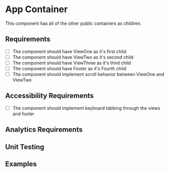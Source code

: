 # App Container

This component has all of the other public containers as children.

## Requirements

* [ ] The component should have ViewOne as it's first child
* [ ] The component should have ViewTwo as it's second child
* [ ] The component should have ViewThree as it's third child
* [ ] The component should have Footer as it's Fourth child
* [ ] The component should implement scroll behavior between ViewOne and ViewTwo

## Accessibility Requirements

* [ ] The component should implement keyboard tabbing through the views and footer

## Analytics Requirements

## Unit Testing

## Examples
